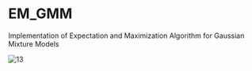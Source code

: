 # EM_GMM
Implementation of Expectation and Maximization Algorithm for Gaussian Mixture Models

![13](https://user-images.githubusercontent.com/73753025/210833115-f8483c68-4635-4f91-a3e7-9bde5fc98e96.png)

